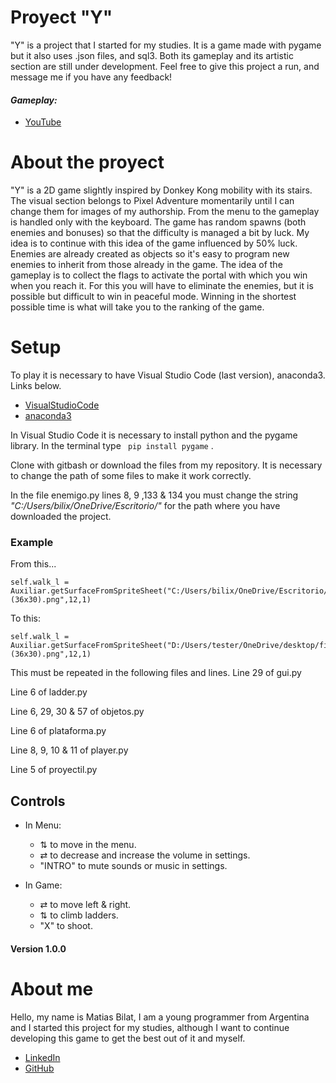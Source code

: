 
# Proyect "Y"

"Y" is a project that I started for my studies. It is a game made with pygame but it also uses .json files, and sql3. Both its gameplay and its artistic section are still under development. Feel free to give this project a run, and message me if you have any feedback!



#### *Gameplay:*

* [YouTube](https://www.youtube.com/watch?v=2UBIxTz1Xyk)

# **About the proyect**

"Y" is a 2D game slightly inspired by Donkey Kong mobility with its stairs. The visual section belongs to Pixel Adventure momentarily until I can change them for images of my authorship.
From the menu to the gameplay is handled only with the keyboard. The game has random spawns (both enemies and bonuses) so that the difficulty is managed a bit by luck. My idea is to continue with this idea of the game influenced by 50% luck. Enemies are already created as objects so it's easy to program new enemies to inherit from those already in the game.
The idea of the gameplay is to collect the flags to activate the portal with which you win when you reach it. For this you will have to eliminate the enemies, but it is possible but difficult to win in peaceful mode.
Winning in the shortest possible time is what will take you to the ranking of the game.

# **Setup**

To play it is necessary to have Visual Studio Code (last version), anaconda3. Links below.

* [VisualStudioCode](https://code.visualstudio.com/)
* [anaconda3](https://www.anaconda.com/products/distribution)

In Visual Studio Code it is necessary to install python and the pygame library. In the terminal type ` pip install pygame` .

Clone with gitbash or download the files from my repository.
It is necessary to change the path of some files to make it work correctly.

In the file enemigo.py lines 8, 9 ,133 & 134 you must change the string *"C:/Users/bilix/OneDrive/Escritorio/"* for the path where you have downloaded the project.


### **Example**

From this...

    self.walk_l = Auxiliar.getSurfaceFromSpriteSheet("C:/Users/bilix/OneDrive/Escritorio/final_proyect/y_proyecto_final/resources/enemies/Run (36x30).png",12,1)
To this:

    self.walk_l = Auxiliar.getSurfaceFromSpriteSheet("D:/Users/tester/OneDrive/desktop/final_proyect/y_proyecto_final/resources/enemies/Run (36x30).png",12,1)

This must be repeated in the following files and lines.
Line 29 of gui.py

Line 6 of ladder.py

Line 6, 29, 30 & 57 of objetos.py

Line 6 of plataforma.py

Line 8, 9, 10 & 11 of player.py

Line 5 of proyectil.py


## **Controls**
* In Menu:
	* ⇅ to move in the menu.
	* ⇄ to decrease and increase the volume in settings.
	* "INTRO" to mute sounds or music in settings.

* In Game:
	* ⇄ to move left & right.
	* ⇅ to climb ladders.
	* "X" to shoot.

#### Version 1.0.0

# **About me**

Hello, my name is Matias Bilat, I am a young programmer from Argentina and I started this project for my studies, although I want to continue developing this game to get the best out of it and myself.

* [LinkedIn](https://www.linkedin.com/in/mbilat/)
* [GitHub](https://github.com/mbilat)
